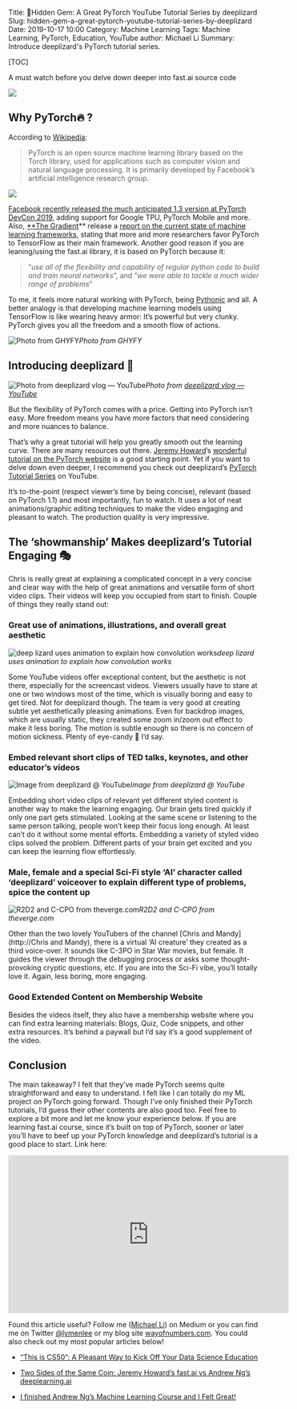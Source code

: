 Title: 💎Hidden Gem: A Great PyTorch YouTube Tutorial Series by deeplizard
Slug: hidden-gem-a-great-pytorch-youtube-tutorial-series-by-deeplizard
Date: 2019-10-17 10:00
Category: Machine Learning
Tags: Machine Learning, PyTorch, Education, YouTube
author: Michael Li
Summary: Introduce deeplizard's PyTorch tutorial series.

[TOC]

A must watch before you delve down deeper into fast.ai source code

![](https://cdn-images-1.medium.com/max/2560/1*nY1S0zlngddb1iJthB38Zw.jpeg)

## Why PyTorch🔥 ?

According to [Wikipedia](https://en.wikipedia.org/wiki/PyTorch):
> PyTorch is an open source machine learning library based on the Torch library, used for applications such as computer vision and natural language processing. It is primarily developed by Facebook’s artificial intelligence research group.

![](https://cdn-images-1.medium.com/max/2000/0*y6J_HbXevkAtvsc5.jpeg)

[Facebook recently released the much anticipated 1.3 version at PyTorch DevCon 2019,](https://venturebeat.com/2019/10/10/pytorch-1-3-comes-with-speed-gains-from-quantization-and-tpu-support/) adding support for Google TPU, PyTorch Mobile and more. Also, [**The Gradient](https://thegradient.pub/)** release a [report on the current state of machine learning frameworks](https://thegradient.pub/state-of-ml-frameworks-2019-pytorch-dominates-research-tensorflow-dominates-industry/), stating that more and more researchers favor PyTorch to TensorFlow as their main framework. Another good reason if you are leaning/using the fast.ai library, it is based on PyTorch because it:
> “*use all of the flexibility and capability of regular python code to build and train neural networks*”, and “*we were able to tackle a much wider range of problems*”

To me, it feels more natural working with PyTorch, being [Pythonic](https://www.python.org/dev/peps/pep-0020/) and all. A better analogy is that developing machine learning models using TensorFlow is like wearing heavy armor: It’s powerful but very clunky. PyTorch gives you all the freedom and a smooth flow of actions.

![Photo from GHYFY](https://cdn-images-1.medium.com/max/2000/0*Bco-O0Tjb3FBAE-U.gif)*Photo from GHYFY*

## Introducing deeplizard 🐊

![Photo from [deeplizard vlog — YouTube](https://www.google.com/url?sa=i&source=images&cd=&ved=2ahUKEwiR4JvI6aHlAhVKRK0KHTUyDYUQjhx6BAgBEAI&url=https%3A%2F%2Fwww.youtube.com%2Fchannel%2FUC9cBIteC3u7Ee6bzeOcl_Og&psig=AOvVaw1MmF-Eeht5Pa5wlXeYyRJN&ust=1571351069273797)](https://cdn-images-1.medium.com/max/2000/0*kXGBZUlJ3v301CHF)*Photo from [deeplizard vlog — YouTube](https://www.google.com/url?sa=i&source=images&cd=&ved=2ahUKEwiR4JvI6aHlAhVKRK0KHTUyDYUQjhx6BAgBEAI&url=https%3A%2F%2Fwww.youtube.com%2Fchannel%2FUC9cBIteC3u7Ee6bzeOcl_Og&psig=AOvVaw1MmF-Eeht5Pa5wlXeYyRJN&ust=1571351069273797)*

But the flexibility of PyTorch comes with a price. Getting into PyTorch isn’t easy. More freedom means you have more factors that need considering and more nuances to balance.

That’s why a great tutorial will help you greatly smooth out the learning curve. There are many resources out there. [Jeremy Howard](undefined)’s [wonderful tutorial on the PyTorch website](https://pytorch.org/tutorials/beginner/nn_tutorial.html) is a good starting point. Yet if you want to delve down even deeper, I recommend you check out deeplizard’s [PyTorch Tutorial Series](https://www.youtube.com/playlist?list=PLZbbT5o_s2xrfNyHZsM6ufI0iZENK9xgG) on YouTube.

It’s to-the-point (respect viewer’s time by being concise), relevant (based on PyTorch 1.1) and most importantly, fun to watch. It uses a lot of neat animations/graphic editing techniques to make the video engaging and pleasant to watch. The production quality is very impressive.

## The ‘showmanship’ Makes deeplizard’s Tutorial Engaging 🎭

Chris is really great at explaining a complicated concept in a very concise and clear way with the help of great animations and versatile form of short video clips. Their videos will keep you occupied from start to finish. Couple of things they really stand out:

### Great use of animations, illustrations, and overall great aesthetic

![deep lizard uses animation to explain how convolution works](https://cdn-images-1.medium.com/max/2400/1*x_mythfVSJ9ZfSniKldn-A.gif)*deep lizard uses animation to explain how convolution works*

Some YouTube videos offer exceptional content, but the aesthetic is not there, especially for the screencast videos. Viewers usually have to stare at one or two windows most of the time, which is visually boring and easy to get tired. Not for deeplizard though. The team is very good at creating subtle yet aesthetically pleasing animations. Even for backdrop images, which are usually static, they created some zoom in/zoom out effect to make it less boring. The motion is subtle enough so there is no concern of motion sickness. Plenty of eye-candy 🍬 I’d say.

### Embed relevant short clips of TED talks, keynotes, and other educator’s videos

![Image from deeplizard @ YouTube](https://cdn-images-1.medium.com/max/2508/1*vwXEPUTvm5omrFWvd58REw.png)*Image from deeplizard @ YouTube*

Embedding short video clips of relevant yet different styled content is another way to make the learning engaging. Our brain gets tired quickly if only one part gets stimulated. Looking at the same scene or listening to the same person talking, people won’t keep their focus long enough. At least can’t do it without some mental efforts. Embedding a variety of styled video clips solved the problem. Different parts of your brain get excited and you can keep the learning flow effortlessly.

### Male, female and a special Sci-Fi style ‘AI’ character called ‘deeplizard’ voiceover to explain different type of problems, spice the content up

![R2D2 and C-CPO from theverge.com](https://cdn-images-1.medium.com/max/2400/0*VhWjLfLVx2y5XfBs.jpg)*R2D2 and C-CPO from theverge.com*

Other than the two lovely YouTubers of the channel [Chris and Mandy](http://Chris and Mandy), there is a virtual ‘AI creature’ they created as a third voice-over. It sounds like C-3PO in Star War movies, but female. It guides the viewer through the debugging process or asks some thought-provoking cryptic questions, etc. If you are into the Sci-Fi vibe, you’ll totally love it. Again, less boring, more engaging.

### Good Extended Content on Membership Website

Besides the videos itself, they also have a membership website where you can find extra learning materials: Blogs, Quiz, Code snippets, and other extra resources. It’s behind a paywall but I’d say it’s a good supplement of the video.

## Conclusion

The main takeaway? I felt that they’ve made PyTorch seems quite straightforward and easy to understand. I felt like I can totally do my ML project on PyTorch going forward. Though I’ve only finished their PyTorch tutorials, I’d guess their other contents are also good too. Feel free to explore a bit more and let me know your experience below. If you are learning fast.ai course, since it’s built on top of PyTorch, sooner or later you’ll have to beef up your PyTorch knowledge and deeplizard’s tutorial is a good place to start. Link here:

<center><iframe width="560" height="315" src="https://www.youtube.com/embed/videoseries" frameborder="0" allowfullscreen></iframe></center>

Found this article useful? Follow me ([Michael Li](undefined)) on Medium or you can find me on Twitter [@lymenlee](https://twitter.com/lymenlee) or my blog site [wayofnumbers.com](https://wayofnumbers.com). You could also check out my most popular articles below!

* [“This is CS50”: A Pleasant Way to Kick Off Your Data Science Education](https://towardsdatascience.com/this-is-cs50-a-pleasant-way-to-kick-off-your-data-science-education-d6075a6e761a)

* [Two Sides of the Same Coin: Jeremy Howard’s fast.ai vs Andrew Ng’s deeplearning.ai](https://towardsdatascience.com/two-sides-of-the-same-coin-fast-ai-vs-deeplearning-ai-b67e9ec32133?source=your_stories_page---------------------------)

* [I finished Andrew Ng’s Machine Learning Course and I Felt Great!](https://medium.com/datadriveninvestor/thoughts-on-andrew-ngs-machine-learning-course-7724df76320f?source=your_stories_page---------------------------)
